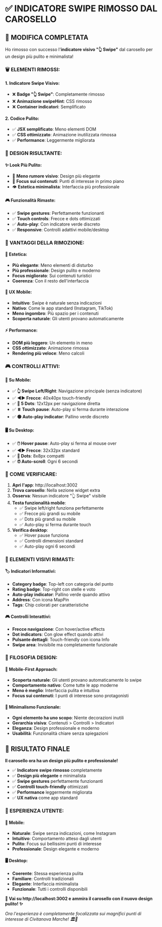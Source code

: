 # ✅ INDICATORE SWIPE RIMOSSO DAL CAROSELLO

## 🎯 **MODIFICA COMPLETATA**

Ho rimosso con successo l'**indicatore visivo "👆 Swipe"** dal carosello per un design più pulito e minimalista!

### 🗑️ **ELEMENTI RIMOSSI**:

#### **1. Indicatore Swipe Visivo**:
- ❌ **Badge "👆 Swipe"**: Completamente rimosso
- ❌ **Animazione swipeHint**: CSS rimosso
- ❌ **Container indicatori**: Semplificato

#### **2. Codice Pulito**:
- ✅ **JSX semplificato**: Meno elementi DOM
- ✅ **CSS ottimizzato**: Animazione inutilizzata rimossa
- ✅ **Performance**: Leggermente migliorata

### 🎨 **DESIGN RISULTANTE**:

#### **✨ Look Più Pulito**:
- 🎯 **Meno rumore visivo**: Design più elegante
- 🎨 **Focus sui contenuti**: Punti di interesse in primo piano
- 👁️ **Estetica minimalista**: Interfaccia più professionale

#### **🎮 Funzionalità Rimaste**:
- ✅ **Swipe gestures**: Perfettamente funzionanti
- ✅ **Touch controls**: Frecce e dots ottimizzati
- ✅ **Auto-play**: Con indicatore verde discreto
- ✅ **Responsive**: Controlli adattivi mobile/desktop

### 🎯 **VANTAGGI DELLA RIMOZIONE**:

#### **🎨 Estetica**:
- **Più elegante**: Meno elementi di disturbo
- **Più professionale**: Design pulito e moderno
- **Focus migliorato**: Sui contenuti turistici
- **Coerenza**: Con il resto dell'interfaccia

#### **📱 UX Mobile**:
- **Intuitivo**: Swipe è naturale senza indicazioni
- **Nativo**: Come le app standard (Instagram, TikTok)
- **Meno ingombro**: Più spazio per i contenuti
- **Scoperta naturale**: Gli utenti provano automaticamente

#### **⚡ Performance**:
- **DOM più leggero**: Un elemento in meno
- **CSS ottimizzato**: Animazione rimossa
- **Rendering più veloce**: Meno calcoli

### 🎮 **CONTROLLI ATTIVI**:

#### **📱 Su Mobile**:
- ✅ **👆 Swipe Left/Right**: Navigazione principale (senza indicatore)
- ✅ **◀️▶️ Frecce**: 40x40px touch-friendly
- ✅ **🔘 5 Dots**: 12x12px per navigazione diretta
- ✅ **⏸️ Touch pause**: Auto-play si ferma durante interazione
- ✅ **🟢 Auto-play indicator**: Pallino verde discreto

#### **🖥️ Su Desktop**:
- ✅ **🖱️ Hover pause**: Auto-play si ferma al mouse over
- ✅ **◀️▶️ Frecce**: 32x32px standard
- ✅ **🔘 Dots**: 8x8px compatti
- ✅ **⏰ Auto-scroll**: Ogni 6 secondi

### 🎯 **COME VERIFICARE**:

1. **Apri l'app**: http://localhost:3002
2. **Trova carosello**: Nella sezione widget extra
3. **Osserva**: Nessun indicatore "👆 Swipe" visibile
4. **Testa funzionalità mobile**:
   - ✅ Swipe left/right funziona perfettamente
   - ✅ Frecce più grandi su mobile
   - ✅ Dots più grandi su mobile
   - ✅ Auto-play si ferma durante touch
5. **Verifica desktop**:
   - ✅ Hover pause funziona
   - ✅ Controlli dimensioni standard
   - ✅ Auto-play ogni 6 secondi

### 🎨 **ELEMENTI VISIVI RIMASTI**:

#### **🏷️ Indicatori Informativi**:
- **Category badge**: Top-left con categoria del punto
- **Rating badge**: Top-right con stelle e voto
- **Auto-play indicator**: Pallino verde quando attivo
- **Address**: Con icona MapPin
- **Tags**: Chip colorati per caratteristiche

#### **🎮 Controlli Interattivi**:
- **Frecce navigazione**: Con hover/active effects
- **Dot indicators**: Con glow effect quando attivi
- **Pulsante dettagli**: Touch-friendly con icona Info
- **Swipe area**: Invisibile ma completamente funzionale

### 🎯 **FILOSOFIA DESIGN**:

#### **📱 Mobile-First Approach**:
- **Scoperta naturale**: Gli utenti provano automaticamente lo swipe
- **Comportamento nativo**: Come tutte le app moderne
- **Meno è meglio**: Interfaccia pulita e intuitiva
- **Focus sui contenuti**: I punti di interesse sono protagonisti

#### **🎨 Minimalismo Funzionale**:
- **Ogni elemento ha uno scopo**: Niente decorazioni inutili
- **Gerarchia visiva**: Contenuti > Controlli > Indicatori
- **Eleganza**: Design professionale e moderno
- **Usabilità**: Funzionalità chiare senza spiegazioni

## 🎉 **RISULTATO FINALE**

**Il carosello ora ha un design più pulito e professionale!**

- ✅ **Indicatore swipe rimosso** completamente
- ✅ **Design più elegante** e minimalista
- ✅ **Swipe gestures** perfettamente funzionanti
- ✅ **Controlli touch-friendly** ottimizzati
- ✅ **Performance** leggermente migliorata
- ✅ **UX nativa** come app standard

### 🎯 **ESPERIENZA UTENTE**:

#### **📱 Mobile**:
- **Naturale**: Swipe senza indicazioni, come Instagram
- **Intuitivo**: Comportamento atteso dagli utenti
- **Pulito**: Focus sui bellissimi punti di interesse
- **Professionale**: Design elegante e moderno

#### **🖥️ Desktop**:
- **Coerente**: Stessa esperienza pulita
- **Familiare**: Controlli tradizionali
- **Elegante**: Interfaccia minimalista
- **Funzionale**: Tutti i controlli disponibili

**🎠 Vai su http://localhost:3002 e ammira il carosello con il nuovo design pulito! ✨**

*Ora l'esperienza è completamente focalizzata sui magnifici punti di interesse di Civitanova Marche! 🏛️🌊*